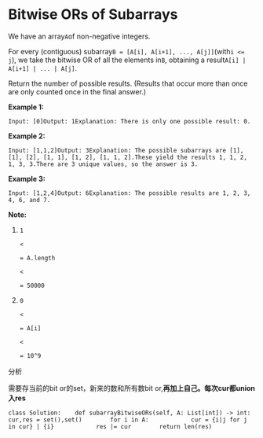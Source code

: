 # Bitwise ORs of Subarrays

We have an array`A`of non-negative integers.

For every \(contiguous\) subarray`B = [A[i], A[i+1], ..., A[j]]`\(with`i <= j`\), we take the bitwise OR of all the elements in`B`, obtaining a result`A[i] | A[i+1] | ... | A[j]`.

Return the number of possible results. \(Results that occur more than once are only counted once in the final answer.\)

**Example 1:**

```text
Input: [0]Output: 1Explanation: There is only one possible result: 0.
```

**Example 2:**

```text
Input: [1,1,2]Output: 3Explanation: The possible subarrays are [1], [1], [2], [1, 1], [1, 2], [1, 1, 2].These yield the results 1, 1, 2, 1, 3, 3.There are 3 unique values, so the answer is 3.
```

**Example 3:**

```text
Input: [1,2,4]Output: 6Explanation: The possible results are 1, 2, 3, 4, 6, and 7.
```

**Note:**

1. `1`

   `<`

   `= A.length`

   `<`

   `= 50000`

2. `0`

   `<`

   `= A[i]`

   `<`

   `= 10^9`

分析

需要存当前的bit or的set，新来的数和所有数bit or,**再加上自己。每次cur都union 入res**

```text
class Solution:    def subarrayBitwiseORs(self, A: List[int]) -> int:                cur,res = set(),set()        for i in A:            cur = {i|j for j in cur} | {i}            res |= cur        return len(res)
```

